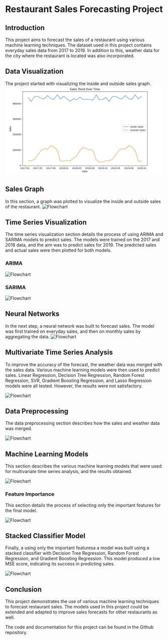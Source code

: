 # Restaurant Sales Forecasting Project

## Introduction
This project aims to forecast the sales of a restaurant using various machine learning techniques. The dataset used in this project contains everyday sales data from 2017 to 2019. In addition to this, weather data for the city where the restaurant is located was also incorporated.

## Data Visualization
The project started with visualizing the inside and outside sales graph.
![Flowchart](sales.png)


## Sales Graph
In this section, a graph was plotted to visualize the inside and outside sales of the restaurant.
![Flowchart](flowchart.jpg)

## Time Series Visualization
The time series visualization section details the process of using ARIMA and SARIMA models to predict sales. The models were trained on the 2017 and 2018 data, and the aim was to predict sales for 2019. The predicted sales and actual sales were then plotted for both models.

### ARIMA
![Flowchart](flowchart.jpg)

### SARIMA
![Flowchart](flowchart.jpg)

## Neural Networks
In the next step, a neural network was built to forecast sales. The model was first trained on everyday sales, and then on monthly sales by aggregating the data.
![Flowchart](flowchart.jpg)


## Multivariate Time Series Analysis
To improve the accuracy of the forecast, the weather data was merged with the sales data. Various machine learning models were then used to predict sales. Linear Regression, Decision Tree Regression, Random Forest Regression, SVR, Gradient Boosting Regression, and Lasso Regression models were all tested. However, the results were not satisfactory.

![Flowchart](flowchart.jpg)


## Data Preprocessing
The data preprocessing section describes how the sales and weather data was merged.

![Flowchart](flowchart.jpg)

## Machine Learning Models
This section describes the various machine learning models that were used for multivariate time series analysis, and the results obtained.

![Flowchart](flowchart.jpg)

### Feature Importance
This section details the process of selecting only the important features for the final model.

![Flowchart](flowchart.jpg)


## Stacked Classifier Model
Finally, a  using only the important featuresa a model was built using a stacked classifier with Decision Tree Regression, Random Forest Regression, and Gradient Boosting Regression. This model produced a low MSE score, indicating its success in predicting sales.

![Flowchart](flowchart.jpg)


## Conclusion
This project demonstrates the use of various machine learning techniques to forecast restaurant sales. The models used in this project could be extended and adapted to improve sales forecasts for other restaurants as well.

The code and documentation for this project can be found in the Github repository.
